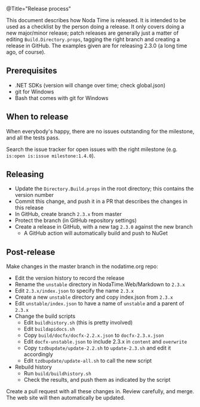 @Title="Release process"

This document describes how Noda Time is released. It is intended to be used as
a checklist by the person doing a release. It only covers doing a
new major/minor release; patch releases are generally just a matter
of editing `Build.Directory.props`, tagging the right branch and
creating a release in GitHub. The examples given are for releasing 2.3.0 (a long
time ago, of course).

## Prerequisites

- .NET SDKs (version will change over time; check global.json)
- git for Windows
- Bash that comes with git for Windows

## When to release

When everybody's happy, there are no issues outstanding for the milestone, and
all the tests pass.

Search the issue tracker for open issues with the right milestone (e.g.
`is:open is:issue milestone:1.4.0`).

## Releasing

- Update the `Directory.Build.props` in the root directory; this contains the version number
- Commit this change, and push it in a PR that describes the changes in this release
- In GitHub, create branch `2.3.x` from master
- Protect the branch (in GitHub repository settings)
- Create a release in GitHub, with a new tag `2.3.0` against the new branch
  - A GitHub action will automatically build and push to NuGet
        
## Post-release

Make changes in the master branch in the nodatime.org repo:

- Edit the version history to record the release
- Rename the `unstable` directory in NodaTime.Web/Markdown to `2.3.x`
- Edit `2.3.x/index.json` to specify the name `2.3.x`
- Create a new `unstable` directory and copy index.json from `2.3.x`
- Edit `unstable/index.json` to have a name of `unstable` and a
  parent of `2.3.x`
- Change the build scripts
  - Edit `buildhistory.sh` (this is pretty involved)
  - Edit `buildapidocs.sh`
  - Copy `build/docfx/docfx-2.2.x.json` to `docfx-2.3.x.json`
  - Edit `docfx-unstable.json` to include 2.3.x in `content` and `overwrite`
  - Copy `tzdbupdate/update-2.2.sh` to `update-2.3.sh` and edit it accordingly
  - Edit `tzdbupdate/update-all.sh` to call the new script
- Rebuild history
  - Run `build/buildhistory.sh`
  - Check the results, and push them as indicated by the script

Create a pull request with all these changes in. Review carefully,
and merge. The web site will then automatically be updated.

